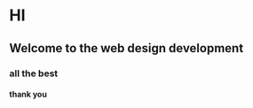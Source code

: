<html>
    <head>
        <title>newtab</title>
    </head>
    <body>
        <h1>HI</h1>
        <h2>Welcome to the web design development</h2>
        <h3>all the best</h3>
        <h4>thank you</h4>
    </body>
</html>
